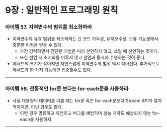 # 9장 : 일반적인 프로그래밍 원칙

### 아이템 57. 지역변수의 범위를 최소화하라

- 지역변수의 유효 범위를 최소화하는 건 코드 가독성, 유지보수성, 오류 가능성에서 충분한 이점을 얻을 수 있다.
    - 가장 강력하면서 간단한 기법은 미리 선언하지 않고, 쓰일 때 선언하는 것이다.
    - 또한 선언 시 초기화를 미루지 않고 선언과 동시에 수행하는 것이 좋다.
- 메서드의 크기가 작아지면 자연스럽게 지역변수의 범위 역시 작아진다. 추가적으로 메서드가 한 가지 기능에만 집중할수도 있다.

---

### 아이템 58. 전통적인 for문 보다는 for-each문을 사용하라

- 사실 대용량의 데이터를 다룰 때는 for문 혹은 for-each문보다 Stream API가 효과적이지만, 아닌 경우도 많다.
    - 이런 경우 명료하고 유연하고 버그를 예방하며 성능 저하도 예상되지 않는 for-each를 사용하자.

---